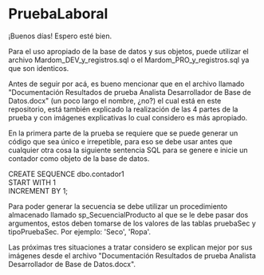 # PruebaLaboral

¡Buenos días! Espero esté bien.

Para el uso apropiado de la base de datos y sus objetos, puede utilizar el archivo Mardom_DEV_y_registros.sql o 
el Mardom_PRO_y_registros.sql ya que son identicos.

Antes de seguir por acá, es bueno mencionar que en el archivo llamado "Documentación Resultados de prueba Analista Desarrollador de Base de Datos.docx"
(un poco largo el nombre, ¿no?) el cual está en este repositorio, está también explicado la realización de las 4 partes de la prueba y con imágenes explicativas
lo cual considero es más apropiado.

En la primera parte de la prueba se requiere que se puede generar un código que sea único e irrepetible, para eso
se debe usar antes que cualquier otra cosa la siguiente sentencia SQL para se genere e inicie un contador como objeto de la base de datos.

  CREATE SEQUENCE dbo.contador1  
    START WITH 1  
    INCREMENT BY 1;

Para poder generar la secuencia se debe utilizar un procedimiento almacenado llamado sp_SecuencialProducto al que 
se le debe pasar dos argumentos, estos deben tomarse de los valores de las tablas pruebaSec y tipoPruebaSec. Por ejemplo: 'Seco', 'Ropa'.

Las próximas tres situaciones a tratar considero se explican mejor por sus imágenes desde 
el archivo "Documentación Resultados de prueba Analista Desarrollador de Base de Datos.docx".

